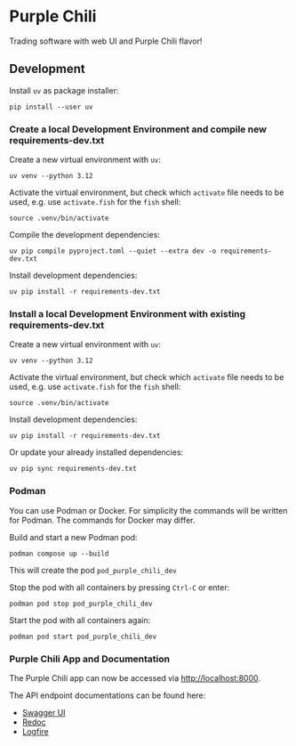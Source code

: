 # Purple Chili

Trading software with web UI and Purple Chili flavor!

## Development

Install `uv` as package installer:
```
pip install --user uv
```

### Create a local Development Environment and compile new requirements-dev.txt

Create a new virtual environment with `uv`:
```
uv venv --python 3.12
```

Activate the virtual environment, but check which `activate` file needs to be used, e.g. use `activate.fish` for the `fish` shell:
```
source .venv/bin/activate
```

Compile the development dependencies:
```
uv pip compile pyproject.toml --quiet --extra dev -o requirements-dev.txt
```

Install development dependencies:
```
uv pip install -r requirements-dev.txt
```

### Install a local Development Environment with existing requirements-dev.txt

Create a new virtual environment with `uv`:
```
uv venv --python 3.12
```

Activate the virtual environment, but check which `activate` file needs to be used, e.g. use `activate.fish` for the `fish` shell:
```
source .venv/bin/activate
```

Install development dependencies:
```
uv pip install -r requirements-dev.txt
```

Or update your already installed dependencies:
```
uv pip sync requirements-dev.txt
```

### Podman

You can use Podman or Docker. For simplicity the commands will be written for Podman. The commands for Docker may differ.

Build and start a new Podman pod:
```
podman compose up --build
```

This will create the pod `pod_purple_chili_dev`

Stop the pod with all containers by pressing `Ctrl-C` or enter:
```
podman pod stop pod_purple_chili_dev
```

Start the pod with all containers again:
```
podman pod start pod_purple_chili_dev
```

### Purple Chili App and Documentation

The Purple Chili app can now be accessed via [http://localhost:8000](http://localhost:8000).

The API endpoint documentations can be found here:
- [Swagger UI](http://localhost:8000/docs)
- [Redoc](http:/localhost:8000/redoc)
- [Logfire](https://logfire.pydantic.dev)
